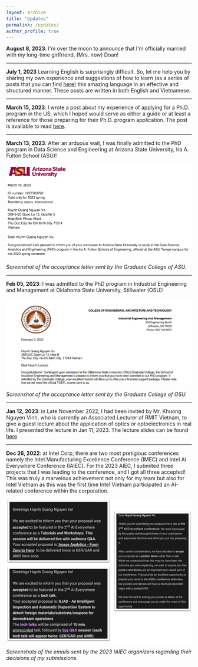 ```yaml
---
layout: archive 
title: "Updates" 
permalink: /updates/ 
author_profile: true 
---
```


**August 8, 2023**: I'm over the moon to announce that I'm officially married with my long-time girlfriend, (Mrs. now) Doan!

<!-- <img title = "Just a picture of us signing our holy matrimony contract. " src = "../images/updates_images/matrimony.png">
*Just a picture of us signing our holy matrimony contract.* -->

***

**July 1, 2023** Learning English is surprisingly difficult. So, let me help you by sharing my own experience and suggestions of how to learn (as a series of posts that you can find [here](/posts/2023/07/english-workshop/)) this amazing language in an effective and structured manner. These posts are written in both English and Vietnamese.

***

**March 15, 2023**: I wrote a post about my experience of applying for a Ph.D. program in the US, which I hoped would serve as either a guide or at least a reference for those preparing for their Ph.D. program application. The post is available to read [here](/posts/2023/03/phd-application/).

***

**March 13, 2023**: After an arduous wait, I was finally admitted to the PhD program in Data Science and Engineering at Arizona State University, Ira A. Fulton School (ASU)!

<img title = "Screenshot of the acceptance letter sent by the Graduate College of ASU." src = "../images/updates_images/ASU2023PhD.png">

*Screenshot of the acceptance letter sent by the Graduate College of ASU.*

***

**Feb 05, 2023**: I was admitted to the PhD program in Industrial Engineering and Management at Oklahoma State University, Stillwater (OSU)!

<img title = "Screenshot of the acceptance letter sent by the Graduate College of OSU." src = "../images/updates_images/OSU2023PhD.png">

*Screenshot of the acceptance letter sent by the Graduate College of OSU.*

***

**Jan 12, 2023**: in Late November 2022, I had been invited by Mr. Khuong Nguyen Vinh, who is currently an Associated Lecturer of RMIT Vietnam, to give a guest lecture about the application of optics or optoelectronics in real life. I presented the lecture in Jan 11, 2023. The lecture slides can be found [here]()


***

**Dec 26, 2022**: at Intel Corp, there are two most pretigious conferences namely the Intel Manufacturing Excellence Conference (IMEC) and Intel AI Everywhere Conference (IAIEC). For the 2023 AIEC, I submited three projects that I was leading to the conference, and I got all three accepted! This was truly a marvelous achievement not only for my team but also for Intel Vietnam as this was the first time Intel Vietnam participated an AI-related conference within the corporation.

<img title = "Screenshots of the emails sent by the 2023 IAIEC organizers regarding their decisions of my submissions." src = "../images/updates_images/intel2023AIE.png">

*Screenshots of the emails sent by the 2023 IAIEC organizers regarding their decisions of my submissions.*
